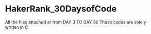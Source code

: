 # HakerRank_30DaysofCode
All the files attached ar from DAY 3 TO DAY 30 
These codes are solely written in C
